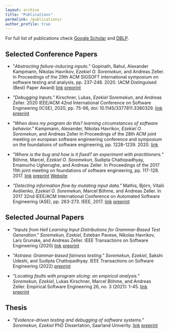 ```yaml
---
layout: archive
title: "Publications"
permalink: /publications/
author_profile: true
---
```


For full list of publications check [Google Scholar](https://scholar.google.co.uk/citations?user=r8T1-yoAAAAJ&hl=en&oi=ao) 
and [DBLP](https://dblp.org/pid/200/2864.html).

Selected Conference Papers
--------------------------

* "*Abstracting failure-inducing inputs.*"
Gopinath, Rahul, Alexander Kampmann, Nikolas Havrikov, *Ezekiel O. Soremekun*, and Andreas Zeller.
In Proceedings of the 29th ACM SIGSOFT international symposium on software testing and analysis, pp. 237-248. 2020.
(ACM Distinguised (Best) Paper Award)
[link](https://dl.acm.org/doi/abs/10.1145/3395363.3397349)
[preprint](https://rahul.gopinath.org/resources/issta2020/gopinath2020abstracting.pdf)

* *"Debugging Inputs."*
Kirschner, Lukas, *Ezekiel Soremekun*, and Andreas Zeller.
2020 IEEE/ACM 42nd International Conference on Software Engineering (ICSE), 2020, pp. 75-86, doi: 10.1145/3377811.3380329.
[link](https://ieeexplore.ieee.org/abstract/document/9284127)
[preprint](https://publications.cispa.saarland/3060/1/camera-ready-submission.pdf)

* *"When does my program do this? learning circumstances of software behavior."*
Kampmann, Alexander, Nikolas Havrikov, *Ezekiel O. Soremekun*, and Andreas Zeller
In Proceedings of the 28th ACM joint meeting on european software engineering conference and symposium on the foundations of software engineering, pp. 1228-1239. 2020.
[link](https://dl.acm.org/doi/abs/10.1145/3368089.3409687)


* *"Where is the bug and how is it fixed? an experiment with practitioners."* 
Böhme, Marcel, *Ezekiel O. Soremekun*, Sudipta Chattopadhyay, Emamurho Ugherughe, and Andreas Zeller. 
In Proceedings of the 2017 11th joint meeting on foundations of software engineering, pp. 117-128. 2017.
[link](https://dl.acm.org/doi/abs/10.1145/3106237.3106255)
[preprint](https://publications.cispa.saarland/1468/1/FSE17.pdf)
[Website](https://dbgbench.github.io)

* *"Detecting information flow by mutating input data."*
Mathis, Björn, Vitalii Avdiienko, *Ezekiel O. Soremekun*, Marcel Böhme, and Andreas Zeller.
In 2017 32nd IEEE/ACM International Conference on Automated Software Engineering (ASE), pp. 263-273. IEEE, 2017.
[link](https://ieeexplore.ieee.org/abstract/document/8115639)
[preprint](https://publications.cispa.saarland/1436/1/ase17-mainp148.pdf)

Selected Journal Papers
------------------------

* *"Inputs from Hell Learning Input Distributions for Grammar-Based Test Generation."*
*Soremekun, Ezekiel*, Esteban Pavese, Nikolas Havrikov, Lars Grunske, and Andreas Zeller. 
IEEE Transactions on Software Engineering (2020)
[link](https://ieeexplore.ieee.org/abstract/document/9154602)
[preprint](https://publications.cispa.saarland/3167/7/inputs-from-hell.pdf)


* *"Astraea: Grammar-based fairness testing."* 
*Soremekun, Ezekiel*, Sakshi Udeshi, and Sudipta Chattopadhyay. 
IEEE Transactions on Software Engineering (2022)
[preprint](https://arxiv.org/pdf/2010.02542)


* *"Locating faults with program slicing: an empirical analysis."*
*Soremekun, Ezekiel*, Lukas Kirschner, Marcel Böhme, and Andreas Zeller.
Empirical Software Engineering 26, no. 3 (2021): 1-45. 
[link](https://link.springer.com/article/10.1007/s10664-020-09931-7)
[preprint](https://arxiv.org/pdf/2101.03008)


Thesis
-------
* *"Evidence-driven testing and debugging of software systems."*
*Soremekun, Ezekiel*
PhD Dissertation, Saarland Univerity.
[link](https://publikationen.sulb.uni-saarland.de/handle/20.500.11880/31243)
[preprint](https://publikationen.sulb.uni-saarland.de/bitstream/20.500.11880/31243/1/Phd_thesis_Ezekiel_Soremekun-no-cv.pdf)

